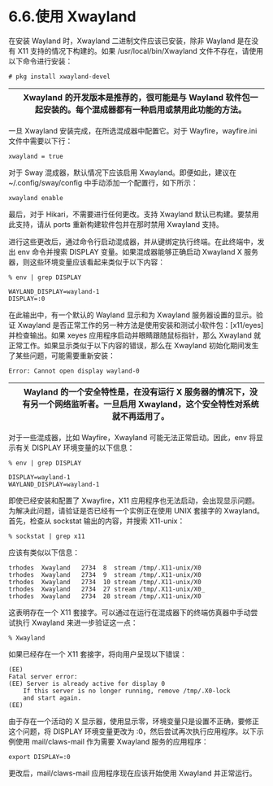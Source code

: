 # 6.6.使用 Xwayland

在安装 Wayland 时，Xwayland 二进制文件应该已安装，除非 Wayland 是在没有 X11 支持的情况下构建的。如果 /usr/local/bin/Xwayland 文件不存在，请使用以下命令进行安装：

```
# pkg install xwayland-devel
```

|  | Xwayland 的开发版本是推荐的，很可能是与 Wayland 软件包一起安装的。每个混成器都有一种启用或禁用此功能的方法。|
| -- | -------------------------------------------------------------------------------------------------------------- |

一旦 Xwayland 安装完成，在所选混成器中配置它。对于 Wayfire，wayfire.ini 文件中需要以下行：

```
xwayland = true
```

对于 Sway 混成器，默认情况下应该启用 Xwayland。即便如此，建议在~/.config/sway/config 中手动添加一个配置行，如下所示：

```
xwayland enable
```

最后，对于 Hikari，不需要进行任何更改。支持 Xwayland 默认已构建。要禁用此支持，请从 ports 重新构建软件包并在那时禁用 Xwayland 支持。

进行这些更改后，通过命令行启动混成器，并从键绑定执行终端。在此终端中，发出 env 命令并搜索 DISPLAY 变量。如果混成器能够正确启动 Xwayland X 服务器，则这些环境变量应该看起来类似于以下内容：

```
% env | grep DISPLAY
```

```
WAYLAND_DISPLAY=wayland-1
DISPLAY=:0
```

在此输出中，有一个默认的 Wayland 显示和为 Xwayland 服务器设置的显示。验证 Xwayland 是否正常工作的另一种方法是使用安装和测试小软件包：[x11/eyes] 并检查输出。如果 xeyes 应用程序启动并眼睛跟随鼠标指针，那么 Xwayland 就正常工作。如果显示类似于以下内容的错误，那么在 Xwayland 初始化期间发生了某些问题，可能需要重新安装：

```
Error: Cannot open display wayland-0
```

|  | Wayland 的一个安全特性是，在没有运行 X 服务器的情况下，没有另一个网络监听者。一旦启用 Xwayland，这个安全特性对系统就不再适用了。|
| -- | ----------------------------------------------------------------------------------------------------------------------------------- |

对于一些混成器，比如 Wayfire，Xwayland 可能无法正常启动。因此，env 将显示有关 DISPLAY 环境变量的以下信息：

```
% env | grep DISPLAY
```

```
DISPLAY=wayland-1
WAYLAND_DISPLAY=wayland-1
```

即使已经安装和配置了 Xwayfire，X11 应用程序也无法启动，会出现显示问题。为解决此问题，请验证是否已经有一个实例正在使用 UNIX 套接字的 Xwayland。首先，检查从 sockstat 输出的内容，并搜索 X11-unix：

```
% sockstat | grep x11
```

应该有类似以下信息：

```
trhodes  Xwayland   2734  8  stream /tmp/.X11-unix/X0
trhodes  Xwayland   2734  9  stream /tmp/.X11-unix/X0
trhodes  Xwayland   2734  10 stream /tmp/.X11-unix/X0
trhodes  Xwayland   2734  27 stream /tmp/.X11-unix/X0_
trhodes  Xwayland   2734  28 stream /tmp/.X11-unix/X0
```

这表明存在一个 X11 套接字。可以通过在运行在混成器下的终端仿真器中手动尝试执行 Xwayland 来进一步验证这一点：

```
% Xwayland
```

如果已经存在一个 X11 套接字，将向用户呈现以下错误：

```
(EE)
Fatal server error:
(EE) Server is already active for display 0
	If this server is no longer running, remove /tmp/.X0-lock
	and start again.
(EE)
```

由于存在一个活动的 X 显示器，使用显示零，环境变量只是设置不正确，要修正这个问题，将 DISPLAY 环境变量更改为 :0，然后尝试再次执行应用程序。以下示例使用 mail/claws-mail 作为需要 Xwayland 服务的应用程序：

```
export DISPLAY=:0
```

更改后，mail/claws-mail 应用程序现在应该开始使用 Xwayland 并正常运行。
